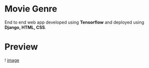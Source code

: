# Movie Genre
End to end web app developed using **Tensorflow** and deployed using **Django, HTML, CSS**.

# Preview

! [image]('https://github.com/anish9/movie_genre/blob/main/repo_images/preview_gs.png')
